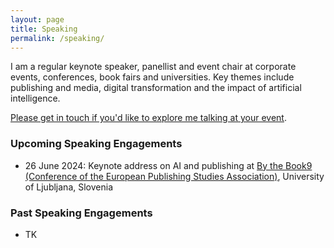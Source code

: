 ```yaml
---
layout: page
title: Speaking
permalink: /speaking/
---
```


I am a regular keynote speaker, panellist and event chair at corporate events, conferences, book fairs and universities. Key themes include publishing and media, digital transformation and the impact of artificial intelligence. 

[Please get in touch if you'd like to explore me talking at your event](mailto:hello@outsidecontext.co.uk).

### Upcoming Speaking Engagements

* 26 June 2024: Keynote address on AI and publishing at [By the Book9 (Conference of the European Publishing Studies Association)](https://www.ff.uni-lj.si/en/izobrazevanja/center-za-pedagosko-izobrazevanje/konference), University of Ljubljana, Slovenia

### Past Speaking Engagements

* TK
